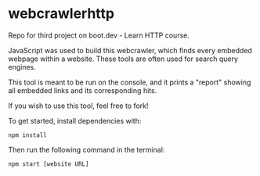 # webcrawlerhttp
Repo for third project on boot.dev - Learn HTTP course.

JavaScript was used to build this webcrawler, which finds every embedded webpage within a website. These tools are often used for search query engines.

This tool is meant to be run on the console, and it prints a "report" showing all embedded links and its corresponding hits.

If you wish to use this tool, feel free to fork!

To get started, install dependencies with:
```
npm install
```

Then run the following command in the terminal:
```
npm start [website URL]
```
